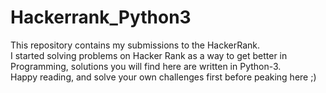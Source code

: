 # Hackerrank_Python3
This repository contains my submissions to the HackerRank.  
I started solving problems on Hacker Rank as a way to get better in Programming, solutions you will find here are written in Python-3.  
Happy reading, and solve your own challenges first before peaking here ;)

